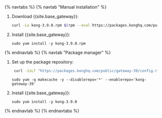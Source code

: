 {% navtabs %}
{% navtab "Manual installation" %}
1. Download {{site.base_gateway}}:
    ```sh
    curl -Lo kong-3.9.0.rpm $(rpm --eval https://packages.konghq.com/public/gateway-39/rpm/el/%{rhel}/%{_arch}/kong-3.9.0.el%{rhel}.%{_arch}.rpm)
    ```

2. Install {{site.base_gateway}}:
    ```
    sudo yum install -y kong-3.9.0.rpm
    ```
{% endnavtab %}
{% navtab "Package manager" %}
1. Set up the package repository:
    ```sh
     curl -1sLf "https://packages.konghq.com/public/gateway-39/config.rpm.txt?distro=el&codename=$(rpm --eval '%{rhel}')" | sudo tee /etc/yum.repos.d/kong-gateway-39.repo
    ```
    ```
    sudo yum -q makecache -y --disablerepo='*' --enablerepo='kong-gateway-39'
    ```

2. Install {{site.base_gateway}}:
    ```
    sudo yum install -y kong-3.9.0
    ```
{% endnavtab %}
{% endnavtabs %}